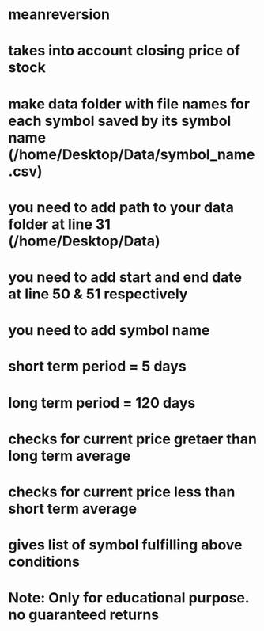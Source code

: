 # meanreversion
# takes into account closing price of stock
# make data folder with file names for each symbol saved by its symbol name (/home/Desktop/Data/symbol_name.csv)
# you need to add path to your data folder at line 31 (/home/Desktop/Data)
# you need to add start and end date at line 50 & 51 respectively
# you need to add symbol name
# short term period = 5 days
# long term period = 120 days
# checks for current price gretaer than long term average
# checks for current price less than short term average
# gives list of symbol fulfilling above conditions
# Note: Only for educational purpose. no guaranteed returns
